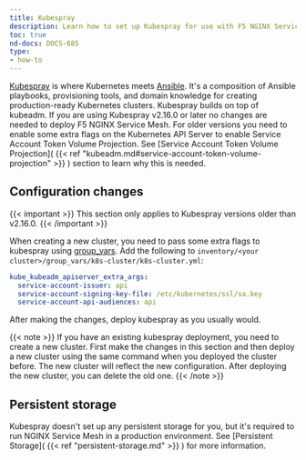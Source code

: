 ```yaml
---
title: Kubespray
description: Learn how to set up Kubespray for use with F5 NGINX Service Mesh.
toc: true
nd-docs: DOCS-685
type:
- how-to
---
```


[Kubespray](https://github.com/kubernetes-sigs/kubespray) is where Kubernetes meets [Ansible](https://www.ansible.com/). It's a composition of Ansible playbooks, provisioning tools, and domain knowledge for creating production-ready Kubernetes clusters. Kubespray builds on top of kubeadm. If you are using Kubespray v2.16.0 or later no changes are needed to deploy F5 NGINX Service Mesh. For older versions you need to enable some extra flags on the Kubernetes API Server to enable Service Account Token Volume Projection. See [Service Account Token Volume Projection]( {{< ref "kubeadm.md#service-account-token-volume-projection" >}} ) section to learn why this is needed.

## Configuration changes

{{< important >}}
This section only applies to Kubespray versions older than v2.16.0.
{{< /important >}}

When creating a new cluster, you need to pass some extra flags to kubespray using [group_vars](https://github.com/kubernetes-sigs/kubespray/blob/master/docs/ansible/vars.md). Add the following to `inventory/<your cluster>/group_vars/k8s-cluster/k8s-cluster.yml`:

```yaml
kube_kubeadm_apiserver_extra_args:
  service-account-issuer: api
  service-account-signing-key-file: /etc/kubernetes/ssl/sa.key
  service-account-api-audiences: api
```

After making the changes, deploy kubespray as you usually would.

{{< note >}}
If you have an existing kubespray deployment, you need to create a new cluster. First make the changes in this section and then deploy a new cluster using the same command when you deployed the cluster before. The new cluster will reflect the new configuration. After deploying the new cluster, you can delete the old one.
{{< /note >}}

## Persistent storage

Kubespray doesn't set up any persistent storage for you, but it's required to run NGINX Service Mesh in a production environment. See [Persistent Storage]( {{< ref "persistent-storage.md" >}} ) for more information.
